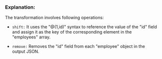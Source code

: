 ### Explanation: 

The transformation involves following operations:

* `shift:` It uses the "@(1,id)" syntax to reference the value of the "id" field and assign it as the key of the corresponding element in the "employees" array.

* `remove:` Removes the "id" field from each "employee" object in the output JSON. 